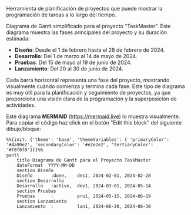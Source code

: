 Herramienta de planificación de proyectos que puede mostrar la programación de tareas a lo largo del tiempo.

Diagrama de Gantt simplificado para el proyecto "TaskMaster". Este diagrama muestra las fases principales del proyecto y su duración estimada:

- **Diseño**: Desde el 1 de febrero hasta el 28 de febrero de 2024.
- **Desarrollo**: Del 1 de marzo al 14 de mayo de 2024.
- **Pruebas**: Del 15 de mayo al 19 de junio de 2024.
- **Lanzamiento**: Del 20 al 30 de junio de 2024.

Cada barra horizontal representa una fase del proyecto, mostrando visualmente cuándo comienza y termina cada fase. Este tipo de diagrama es muy útil para la planificación y seguimiento de proyectos, ya que proporciona una visión clara de la programación y la superposición de actividades.

Este diagrama **MERMAID** (https://mermaid.live) lo muestra visualmente. Para copiar el código haz click en el botón "Edit this block" del siguiente dibujo/bloque:

```mermaid
%%{init: {'theme': 'base', 'themeVariables': { 'primaryColor': '#4a90e2', 'secondaryColor': '#e2e2e2', 'tertiaryColor': '#f0f0f0'}}}%%
gantt
    title Diagrama de Gantt para el Proyecto TaskMaster
    dateFormat  YYYY-MM-DD
    section Diseño
    Diseño       :done,    des1, 2024-02-01, 2024-02-28
    section Desarrollo
    Desarrollo   :active,  dev1, 2024-03-01, 2024-05-14
    section Pruebas
    Pruebas      :         pru1, 2024-05-15, 2024-06-19
    section Lanzamiento
    Lanzamiento  :         lan1, 2024-06-20, 2024-06-30

```